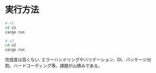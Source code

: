 # 実行方法

```bash
# v1
cd v1
cargo run

# v2
cd v2
cargo run
```

完成度は高くない. エラーハンドリングやバリデーション、DI、パッケージ分割、ハードコーディング等、課題が山積みである。
